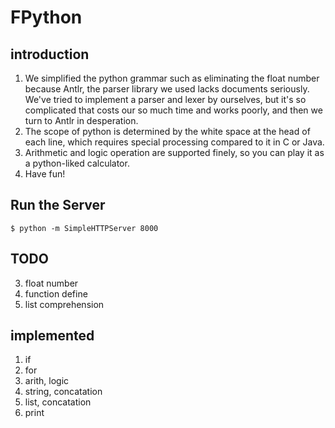 # FPython

## introduction

1.	We simplified the python grammar such as eliminating the float number because Antlr, the parser library we used lacks documents seriously. We've tried to implement a parser and lexer by ourselves, but it's so complicated that costs our so much time and works poorly, and then we turn to Antlr in desperation.
2.	The scope of python is determined by the white space at the head of each line, which requires special processing compared to it in C or Java.
3.	Arithmetic and logic operation are supported finely, so you can play it as a python-liked calculator.
4.	Have fun!

## Run the Server
```
$ python -m SimpleHTTPServer 8000
```

## TODO

3. float number
4. function define
5. list comprehension

## implemented

1. if
2. for
3. arith, logic
4. string, concatation
5. list, concatation
6. print
